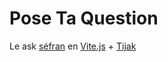# Pose Ta Question   

   
Le ask [séfran](https://posetaquestionbordel.fr) en [Vite.js](https://github.com/vitejs/vite) + [Tijak](https://github.com/DevonTheFloor/tijak)
